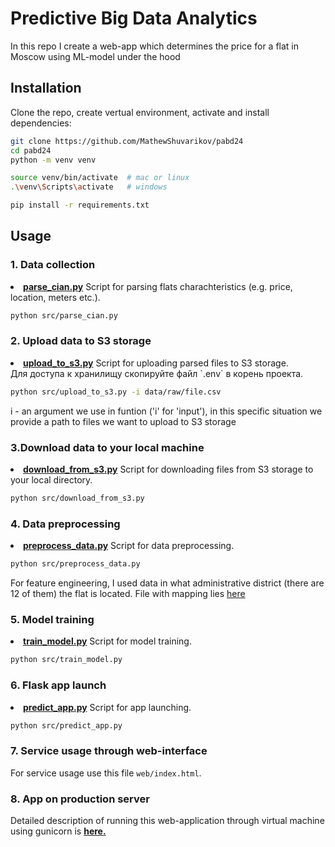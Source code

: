 # Predictive Big Data Analytics

In this repo I create a web-app which determines the price for a flat in Moscow using ML-model under the hood

## Installation 

Clone the repo, create vertual environment, activate and install dependencies:  

```sh
git clone https://github.com/MathewShuvarikov/pabd24
cd pabd24
python -m venv venv

source venv/bin/activate  # mac or linux
.\venv\Scripts\activate   # windows

pip install -r requirements.txt
```

## Usage

### 1. Data collection
<li><strong><a href="https://github.com/MathewShuvarikov/pabd24/blob/main/src/parse_cian.py">parse_cian.py</a></strong> Script for parsing flats charachteristics (e.g. price, location, meters etc.).</li>

```sh
python src/parse_cian.py 
```  

### 2. Upload data to S3 storage
<li><strong><a href="https://github.com/MathewShuvarikov/pabd24/blob/main/src/upload_to_s3.py">upload_to_s3.py</a></strong> Script for uploading parsed files to S3 storage.</li> 
Для доступа к хранилищу скопируйте файл `.env` в корень проекта.  

```sh
python src/upload_to_s3.py -i data/raw/file.csv
```
i - an argument we use in funtion ('i' for 'input'), in this specific situation we provide a path to files we want to upload to S3 storage
### 3.Download data to your local machine 
<li><strong><a href="https://github.com/MathewShuvarikov/pabd24/blob/main/src/download_from_s3.py">download_from_s3.py</a></strong> Script for downloading files from S3 storage to your local directory.</li> 

```sh
python src/download_from_s3.py
```

### 4. Data preprocessing 
<li><strong><a href="https://github.com/MathewShuvarikov/pabd24/blob/main/src/preprocess_data.py">preprocess_data.py</a></strong> Script for data preprocessing.</li> 

```sh
python src/preprocess_data.py
```
For feature engineering, I used data in what administrative district (there are 12 of them) the flat is located. File with mapping lies <a href="https://github.com/MathewShuvarikov/pabd24/blob/main/mapping/county.txt">here</a></li> 

### 5. Model training
<li><strong><a href="https://github.com/MathewShuvarikov/pabd24/blob/main/src/train_model.py">train_model.py</a></strong> Script for model training.</li> 

```sh
python src/train_model.py
```

### 6. Flask app launch
<li><strong><a href="https://github.com/MathewShuvarikov/pabd24/blob/main/src/predict_app.py">predict_app.py</a></strong> Script for app launching.</li>

```sh
python src/predict_app.py
```

### 7. Service usage through web-interface

For service usage use this file `web/index.html`.  

### 8. App on production server
Detailed description of running this web-application through virtual machine using gunicorn is <strong><a href="https://github.com/MathewShuvarikov/pabd24/blob/main/docs/report_3.md">here.</a>
